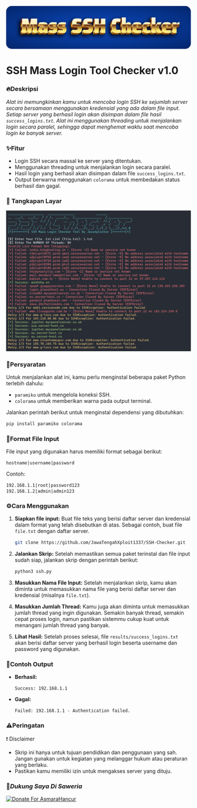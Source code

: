 <div align="center">
    <img src="Mass-SSH-Checker.png" alt="SSH Mass Login Tool" style="border-radius: 15px; max-width: 100%; height: auto;">
</div>

# SSH Mass Login Tool Checker v1.0

### 🔥Deskripsi
*Alat ini memungkinkan kamu untuk mencoba login SSH ke sejumlah server secara bersamaan menggunakan kredensial yang ada dalam file input. Setiap server yang berhasil login akan disimpan dalam file hasil `success_logins.txt`. Alat ini menggunakan threading untuk menjalankan login secara paralel, sehingga dapat menghemat waktu saat mencoba login ke banyak server.*

### ✨Fitur
- Login SSH secara massal ke server yang ditentukan.
- Menggunakan threading untuk menjalankan login secara paralel.
- Hasil login yang berhasil akan disimpan dalam file `success_logins.txt`.
- Output berwarna menggunakan `colorama` untuk membedakan status berhasil dan gagal.

### 📸 Tangkapan Layar
![SSH Checker](ssh.png)

### 🔐Persyaratan
Untuk menjalankan alat ini, kamu perlu menginstal beberapa paket Python terlebih dahulu:
- `paramiko` untuk mengelola koneksi SSH.
- `colorama` untuk memberikan warna pada output terminal.

Jalankan perintah berikut untuk menginstal dependensi yang dibutuhkan:
```bash
pip install paramiko colorama
```

### 📜Format File Input
File input yang digunakan harus memiliki format sebagai berikut:
```
hostname|username|password
```
Contoh:
```
192.168.1.1|root|password123
192.168.1.2|admin|admin123
```

### ⚙️Cara Menggunakan
1. **Siapkan file input:** 
   Buat file teks yang berisi daftar server dan kredensial dalam format yang telah disebutkan di atas. Sebagai contoh, buat file `file.txt` dengan daftar server.
   ```bash
   git clone https://github.com/JawaTengahXploit1337/SSH-Checker.git
   ```

2. **Jalankan Skrip:**
   Setelah memastikan semua paket terinstal dan file input sudah siap, jalankan skrip dengan perintah berikut:
   ```bash
   python3 ssh.py
   ```

3. **Masukkan Nama File Input:**
   Setelah menjalankan skrip, kamu akan diminta untuk memasukkan nama file yang berisi daftar server dan kredensial (misalnya `file.txt`).

4. **Masukkan Jumlah Thread:**
   Kamu juga akan diminta untuk memasukkan jumlah thread yang ingin digunakan. Semakin banyak thread, semakin cepat proses login, namun pastikan sistemmu cukup kuat untuk menangani jumlah thread yang banyak.

5. **Lihat Hasil:**
   Setelah proses selesai, file `results/success_logins.txt` akan berisi daftar server yang berhasil login beserta username dan password yang digunakan.

### 💯Contoh Output
- **Berhasil:** 
  ```
  Success: 192.168.1.1
  ```
- **Gagal:** 
  ```
  Failed: 192.168.1.1 - Authentication failed.
  ```

### ⚠️Peringatan
❗ Disclaimer
- Skrip ini hanya untuk tujuan pendidikan dan penggunaan yang sah. Jangan gunakan untuk kegiatan yang melanggar hukum atau peraturan yang berlaku.
- Pastikan kamu memiliki izin untuk mengakses server yang dituju.

### 🚀*Dukung Saya Di Saweria*

<a href="https://saweria.co/AsmaraHancur" target="_blank"><img src="https://user-images.githubusercontent.com/26188697/180601310-e82c63e4-412b-4c36-b7b5-7ba713c80380.png" alt="Donate For AsmaraHancur" height="41" width="174"></a>
